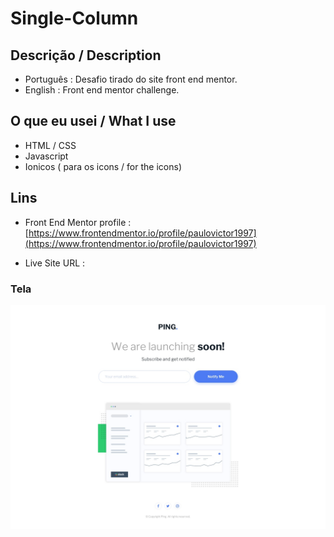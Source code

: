 # Single-Column
  ## Descrição / Description
  - Português : Desafio tirado do site front end mentor.
  - English : Front end mentor challenge.

  ## O que eu usei / What I use
  - HTML / CSS
  - Javascript
  - Ionicos ( para os icons / for the icons)

  ## Lins 
  - Front End Mentor profile : [https://www.frontendmentor.io/profile/paulovictor1997](https://www.frontendmentor.io/profile/paulovictor1997)

  - Live Site URL : 

  ### Tela 
   ![images/desktop-design.jpg](images/desktop-design.jpg)
